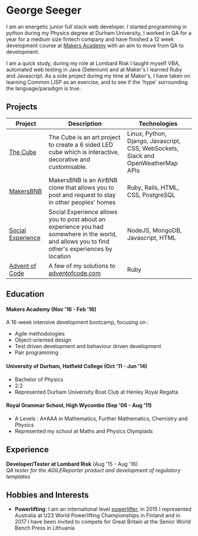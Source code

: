 # George Seeger

I am an energetic junior full stack web developer. I started programming in python during my Physics degree at Durham University, I worked in QA for a year for a medium size fintech company and have finished a 12 week development course at [Makers Academy](https://github.com/makersacademy) with an aim to move from QA to development.

I am a quick study, during my role at Lombard Risk I taught myself VBA, automated web testing in Java (Selenium) and at Maker's I learned Ruby and Javascript. As a side project during my time at Maker's, I have taken on learning Common LISP as an exercise, and to see if the 'hype' surrounding the language/paradigm is true.


## Projects


| Project   | Description | Technologies |
|---        |---         |---           |
| [The Cube](https://github.com/sultanhq/makers_cube) | The Cube is an art project to create a 6 sided LED cube which is interactive, decorative and customisable. | Linux, Python, Django, Javascript, CSS, WebSockets, Slack and OpenWeatherMap APIs |
| [MakersBNB](https://github.com/georgeseeger/makersbnb)| MakersBNB is an AirBNB clone that allows you to post and request to stay in other peoples' homes | Ruby, Rails, HTML, CSS, PostgreSQL|
| [Social Experience](https://github.com/ejatkin/social-experience) | Social Experience allows you to post about an experience you had somewhere in the world, and allows you to find other's experiences by location| NodeJS, MongoDB, Javascript, HTML|
| [Advent of Code](https://github.com/georgeseeger/adventofcode) | A few of my solutions to [adventofcode.com](http://adventofcode.com/2016) | Ruby|

## Education

#### Makers Academy (Nov '16 - Feb '16)

A 16-week intensive development bootcamp, focusing on :

- Agile methodologies
- Object-oriented design
- Test driven development and behaviour driven development
- Pair programming

#### University of Durham, Hatfield College  (Oct '11 - Jun '14)

- Bachelor of Physics
- 2:2
- Represented Durham Univerisity Boat Club at Henley Royal Regatta

#### Royal Grammar School, High Wycombe (Sep '06 - Aug '11)

- A Levels : A*AAA in Mathematics, Further Mathematics, Chemistry and Physics
- Represented my school at Maths and Physics Olympiads

## Experience

**Developer/Tester at Lombard Risk** (Aug '15 - Aug '16)    
*QA tester for the AGILEReporter product and development of regulatory templates*  

## Hobbies and Interests
- **Powerlifting**: I am an international level [powerlifter](http://www.powerlifting-ipf.com), in 2015 I represented Australia at U23 World Powerlifting Championships in Finland and in 2017 I have been invited to compete for Great Britain at the Senior World Bench Press in Lithuania
